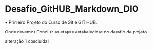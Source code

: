 # Desafio_GitHUB_Markdown_DIO

• Primeiro Projeto do Curso de Git e GIT HUB.

Onde devemos Concluir as etapas estabelecidas no desafio de projeto.

alteração 1 concluída!


